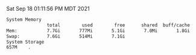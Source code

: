 Sat Sep 18 01:11:56 PM MDT 2021
```bash
System Memory
               total        used        free      shared  buff/cache   available
Mem:           7.7Gi       777Mi       5.1Gi       7.0Mi       1.8Gi       6.6Gi
Swap:          7.6Gi       514Mi       7.1Gi
System Storage
657M	.
```
```bash
